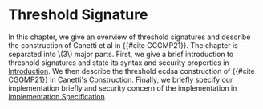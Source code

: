 # Threshold Signature

In this chapter, we give an overview of threshold signatures and describe the construction of Canetti et al in {{#cite CGGMP21}}. The chapter is separated into \\(3\\) major parts. First, we give a brief introduction to threshold signatures and state its syntax and security properties in [Introduction](./threshold-ecdsa-introduction/introduction.md). We then describe the threshold ecdsa construction of {{#cite CGGMP21}} in [Canetti's Construction](./threshold-ecdsa-construction/introduction.md). Finally, we briefly specify our implementation briefly and security concern of the implementation in [Implementation Specification](./intended-implementation/our-intended-implementation.md).